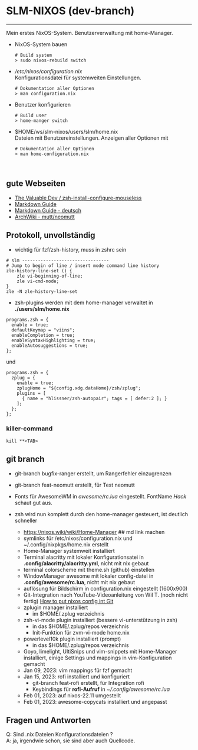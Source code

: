 # SLM-NIXOS (dev-branch)
---
Mein erstes NixOS-System. Benutzerverwaltung mit home-Manager.

- NixOS-System bauen<br>
  ```
  # Build system
  > sudo nixos-rebuild switch
  ```
- */etc/nixos/configuration.nix*<br>
  Konfigurationsdatei für systemweiten Einstellungen.
  ```
  # Dokumentation aller Optionen
  > man configuration.nix
  ```
- Benutzer konfigurieren<br>
  ```
  # Build user
  > home-manger switch
  ```
- $HOME/ws/slm-nixos/users/slm/home.nix<br>
  Dateien mit Benutzereinstellungen. Anzeigen aller Optionen mit
  ```
  # Dokumentation aller Optionen
  > man home-configuration.nix
  ```
<br>

## gute Webseiten

- [The Valuable Dev / zsh-install-configure-mouseless](https://thevaluable.dev/zsh-install-configure-mouseless)
- [Markdown Guide](https://www.markdownguide.org/basic-syntax/)
- [Markdown Guide - deutsch](https://markdown.de)
- [ArchWiki - mutt/neomutt](https://wiki.archlinux.org/title/mutt)

## Protokoll, unvollständig ##

- wichtig für fzf/zsh-history, muss in zshrc sein
```
# slm ---------------------------------
# Jump to begin of line / insert mode command line history
zle-history-line-set () {
    zle vi-beginning-of-line;
    zle vi-cmd-mode;
}
zle -N zle-history-line-set
```
- zsh-plugins werden mit dem home-manager verwaltet in **./users/slm/home.nix**
```
programs.zsh = {
  enable = true;
  defaultKeymap = "viins";
  enableCompletion = true;
  enableSyntaxHighlighting = true;
  enableAutosuggestions = true;
};
```
und
```
programs.zsh = {
  zplug = {
    enable = true;
    zplugHome = "${config.xdg.dataHome}/zsh/zplug";
    plugins = [
      { name = "hlissner/zsh-autopair"; tags = [ defer:2 ]; }
    ];
  };
};
```

### killer-command ###
```
kill **<TAB>
```

## git branch
- git-branch bugfix-ranger erstellt, um Rangerfehler einzugrenzen
- git-branch feat-neomutt erstellt, für Test neomutt

- Fonts für AwesomeWM in *awesome/rc.lua* eingestellt. FontName _Hack_ schaut gut aus.

- zsh wird nun komplett durch den home-manager gesteuert, ist deutlich schneller<br>

  - https://nixos.wiki/wiki/Home-Manager ## md link machen
  - symlinks für /etc/nixos/configuration.nix und ~/.config/nixpkgs/home.nix erstellt
  - Home-Manager systemweit installiert
  - Terminal alacritty mit lokaler Konfigurationsatei in **.config/alacritty/alacritty.yml**, nicht mit nix gebaut
  - terminal colorscheme mit theme.sh (github) einstellen
  - WindowManager awesome mit lokaler config-datei in **.config/awesome/rc.lua**, nicht mit nix gebaut
  - auflösung für Bildschirm in configuration.nix eingestellt (1600x900)
  - Git-Integration nach YouTube-Videoanleitung von Wil T. (noch nicht fertig)
    [How to put nixos config int Git](https://www.youtube.com/watch?v=Dy3KHMuDNS8)
  - zplugin manager installiert
    - im $HOME/.zplug verzeichnis
  - zsh-vi-mode plugin installiert (bessere vi-unterstützung in zsh)
    - in das $HOME/.zplug/repos verzeichnis
    - Init-Funktion für zvm-vi-mode home.nix
  - powerlevel10k plugin installiert (prompt)
    - in das $HOME/.zplug/repos verzeichnis
  - Goyo, limelight, UltiSnips und vim-snippets mit Home-Manager installiert, einige Settings und mappings in vim-Konfiguration gemacht
  - Jan 09, 2023: vim mappings für fzf gemacht
  - Jan 15, 2023: rofi installiert und konfiguriert
    - git-branch feat-rofi erstellt, für Integration rofi
    - Keybindings für **rofi-Aufruf** in *~/.config/awesome/rc.lua*
  - Feb 01, 2023: auf nixos-22.11 umgestellt
  - Feb 01, 2023: awesome-copycats installiert und angepasst

## Fragen und Antworten
Q: Sind .nix Dateien Konfigurationsdateien ?<br>
A: ja, irgendwie schon, sie sind aber auch Quellcode.<br>


